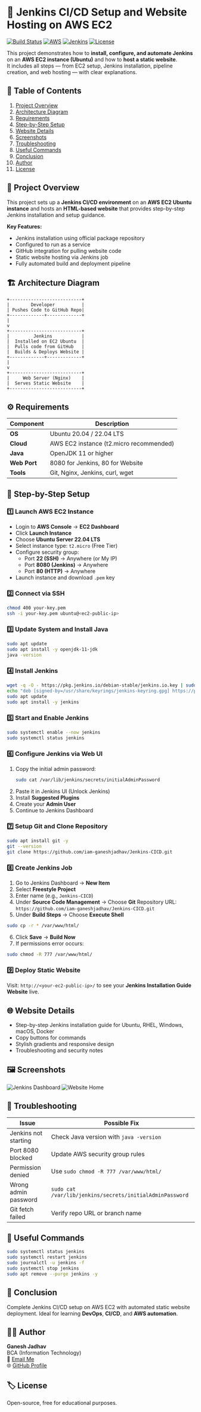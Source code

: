 
# 🚀 Jenkins CI/CD Setup and Website Hosting on AWS EC2

[![Build Status](https://img.shields.io/badge/build-passing-brightgreen)](https://github.com/iam-ganeshjadhav/Jenkins-CICD)
[![AWS](https://img.shields.io/badge/cloud-AWS-orange)](https://aws.amazon.com/)
[![Jenkins](https://img.shields.io/badge/jenkins-2.414-blue)](https://www.jenkins.io/)
[![License](https://img.shields.io/badge/license-MIT-lightgrey)](LICENSE)

This project demonstrates how to **install, configure, and automate Jenkins** on an **AWS EC2 instance (Ubuntu)** and how to **host a static website**.  
It includes all steps — from EC2 setup, Jenkins installation, pipeline creation, and web hosting — with clear explanations.

## 📘 Table of Contents

1. [Project Overview](#project-overview)  
2. [Architecture Diagram](#architecture-diagram)  
3. [Requirements](#requirements)  
4. [Step-by-Step Setup](#step-by-step-setup)  
5. [Website Details](#website-details)  
6. [Screenshots](#screenshots)  
7. [Troubleshooting](#troubleshooting)  
8. [Useful Commands](#useful-commands)  
9. [Conclusion](#conclusion)  
10. [Author](#author)  
11. [License](#license)

## 🧩 Project Overview

This project sets up a **Jenkins CI/CD environment** on an **AWS EC2 Ubuntu instance** and hosts an **HTML-based website** that provides step-by-step Jenkins installation and setup guidance.

**Key Features:**
- Jenkins installation using official package repository  
- Configured to run as a service  
- GitHub integration for pulling website code  
- Static website hosting via Jenkins job  
- Fully automated build and deployment pipeline  

## 🏗️ Architecture Diagram

```
+---------------------------+
|        Developer          |
| Pushes Code to GitHub Repo|
+-------------+-------------+
|
v
+---------------------------+
|         Jenkins           |
|  Installed on EC2 Ubuntu  |
|  Pulls code from GitHub   |
|  Builds & Deploys Website |
+-------------+-------------+
|
v
+---------------------------+
|     Web Server (Nginx)    |
|  Serves Static Website    |
+---------------------------+
```

## ⚙️ Requirements

| Component | Description |
|------------|-------------|
| **OS** | Ubuntu 20.04 / 22.04 LTS |
| **Cloud** | AWS EC2 instance (t2.micro recommended) |
| **Java** | OpenJDK 11 or higher |
| **Web Port** | 8080 for Jenkins, 80 for Website |
| **Tools** | Git, Nginx, Jenkins, curl, wget |

## 🧭 Step-by-Step Setup

### 1️⃣ Launch AWS EC2 Instance
- Login to **AWS Console** → **EC2 Dashboard**  
- Click **Launch Instance**  
- Choose **Ubuntu Server 22.04 LTS**  
- Select instance type: `t2.micro` (Free Tier)  
- Configure security group:
  - Port **22 (SSH)** → Anywhere (or My IP)
  - Port **8080 (Jenkins)** → Anywhere
  - Port **80 (HTTP)** → Anywhere
- Launch instance and download `.pem` key

### 2️⃣ Connect via SSH
```bash
chmod 400 your-key.pem
ssh -i your-key.pem ubuntu@<ec2-public-ip>
```

### 3️⃣ Update System and Install Java
```bash
sudo apt update
sudo apt install -y openjdk-11-jdk
java -version
```

### 4️⃣ Install Jenkins
```bash
wget -q -O - https://pkg.jenkins.io/debian-stable/jenkins.io.key | sudo gpg --dearmor -o /usr/share/keyrings/jenkins-keyring.gpg
echo "deb [signed-by=/usr/share/keyrings/jenkins-keyring.gpg] https://pkg.jenkins.io/debian-stable binary/" | sudo tee /etc/apt/sources.list.d/jenkins.list > /dev/null
sudo apt update
sudo apt install -y jenkins
```

### 5️⃣ Start and Enable Jenkins
```bash
sudo systemctl enable --now jenkins
sudo systemctl status jenkins
```

### 6️⃣ Configure Jenkins via Web UI
1. Copy the initial admin password:
   ```bash
   sudo cat /var/lib/jenkins/secrets/initialAdminPassword
   ```
2. Paste it in Jenkins UI (Unlock Jenkins)
3. Install **Suggested Plugins**
4. Create your **Admin User**
5. Continue to Jenkins Dashboard

### 7️⃣ Setup Git and Clone Repository
```bash
sudo apt install git -y
git --version
git clone https://github.com/iam-ganeshjadhav/Jenkins-CICD.git
```

### 8️⃣ Create Jenkins Job
1. Go to Jenkins Dashboard → **New Item**
2. Select **Freestyle Project**
3. Enter name (e.g., `Jenkins-CICD`)
4. Under **Source Code Management** → Choose **Git**
   Repository URL: `https://github.com/iam-ganeshjadhav/Jenkins-CICD.git`
5. Under **Build Steps** → Choose **Execute Shell**
```bash
sudo cp -r * /var/www/html/
```
6. Click **Save** → **Build Now**  
7. If permissions error occurs:
```bash
sudo chmod -R 777 /var/www/html/
```

### 9️⃣ Deploy Static Website
Visit: `http://<your-ec2-public-ip>/` to see your **Jenkins Installation Guide Website** live.

## 🌐 Website Details
- Step-by-step Jenkins installation guide for Ubuntu, RHEL, Windows, macOS, Docker
- Copy buttons for commands
- Stylish gradients and responsive design
- Troubleshooting and security notes

## 🖼️ Screenshots
![Jenkins Dashboard](screenshots/jenkins-dashboard.png)
![Website Home](screenshots/website-home.png)

## 🧰 Troubleshooting
| Issue | Possible Fix |
|-------|--------------|
| Jenkins not starting | Check Java version with `java -version` |
| Port 8080 blocked | Update AWS security group rules |
| Permission denied | Use `sudo chmod -R 777 /var/www/html/` |
| Wrong admin password | `sudo cat /var/lib/jenkins/secrets/initialAdminPassword` |
| Git fetch failed | Verify repo URL or branch name |

## 🧩 Useful Commands
```bash
sudo systemctl status jenkins
sudo systemctl restart jenkins
sudo journalctl -u jenkins -f
sudo systemctl stop jenkins
sudo apt remove --purge jenkins -y
```

## 🏁 Conclusion
Complete Jenkins CI/CD setup on AWS EC2 with automated static website deployment. Ideal for learning **DevOps**, **CI/CD**, and **AWS automation**.

## 👨‍💻 Author
**Ganesh Jadhav**  
BCA (Information Technology)  
📧 [Email Me](mailto:youremail@example.com)  
🌐 [GitHub Profile](https://github.com/iam-ganeshjadhav)

## 🏷️ License
Open-source, free for educational purposes.

